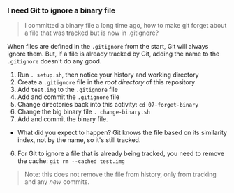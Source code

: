 ### I need Git to ignore a binary file

> I committed a binary file a long time ago, how to make git forget about a file that was tracked but is now in .gitignore?

When files are defined in the `.gitignore` from the start, Git will always ignore them. But, if a file is already tracked by Git, adding the name to the `.gitignore` doesn't do any good.

1. Run `. setup.sh`, then notice your history and working directory
2. Create a `.gitignore` file in the _root directory_ of this repository
3. Add `test.img` to the `.gitignore` file
4. Add and commit the `.gitignore` file
4. Change directories back into this activity: `cd 07-forget-binary`
4. Change the big binary file `. change-binary.sh`
5. Add and commit the binary file.
  - What did you expect to happen? Git knows the file based on its similarity index, not by the name, so it's still tracked.
6. For Git to ignore a file that is already being tracked, you need to remove the cache: `git rm --cached test.img`

> Note: this does not remove the file from history, only from tracking and any _new_ commits.
